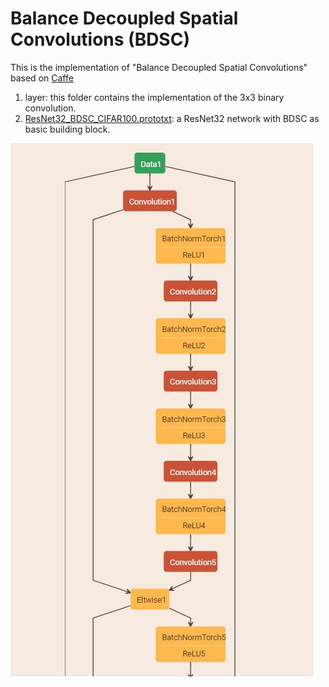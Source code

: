 Balance Decoupled Spatial Convolutions (BDSC)
===========================
This is the implementation of "Balance Decoupled Spatial Convolutions" based on [Caffe](https://github.com/xieguotian/caffe)

1. layer: this folder contains the implementation of the 3x3 binary convolution.
2. [ResNet32_BDSC_CIFAR100.prototxt](http://dgschwend.github.io/netscope/#/gist/e731b2ba6490a0f7fb52d56efdf9dd60): a ResNet32 network with BDSC as basic building block. 

![ResNet32_BDSC](Structure.JPG)